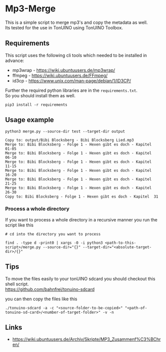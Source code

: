 # Mp3-Merge

This is a simple script to merge mp3's and copy the metadata as well.  
Its tested for the use in TonUINO using TonUINO Toolbox.

## Requirements

This script uses the following cli tools which needed to be installed in advance:

* mp3wrap - https://wiki.ubuntuusers.de/mp3wrap/
* ffmpeg - https://wiki.ubuntuusers.de/FFmpeg/
* id3cp - https://www.unix.com/man-page/debian/1/ID3CP/

Further the required python libraries are in the `requirements.txt`.  
So you should install them as well.

```shell
pip3 install -r requirements
```
 
## Usage example

```shell
python3 merge.py --source-dir test --target-dir output
```

```shell
Copy to: output/Bibi Blocksberg - Bibi Blocksberg Lied.mp3
Merge to: Bibi Blocksberg - Folge 1 - Hexen gibt es doch - Kapitel  01-05
Merge to: Bibi Blocksberg - Folge 1 - Hexen gibt es doch - Kapitel  06-10
Merge to: Bibi Blocksberg - Folge 1 - Hexen gibt es doch - Kapitel  11-15
Merge to: Bibi Blocksberg - Folge 1 - Hexen gibt es doch - Kapitel  16-20
Merge to: Bibi Blocksberg - Folge 1 - Hexen gibt es doch - Kapitel  21-25
Merge to: Bibi Blocksberg - Folge 1 - Hexen gibt es doch - Kapitel  26-30
Copy to: Bibi Blocksberg - Folge 1 - Hexen gibt es doch - Kapitel  31
```

### Process a whole directory

If you want to process a whole directory in a recursive manner you run the script like this

```shell
# cd into the directory you want to process

find . -type d -print0 | xargs -0 -i python3 <path-to-this-script>/merge.py --source-dir="{}" --target-dir="<absolute-target-dir>/{}"
```

## Tips

To move the files easily to your tonUINO sdcard you should checkout this shell script.  
https://github.com/bahnfrei/tonuino-sdcard

you can then copy the files like this 

```shell
./tonuino-sdcard -a -c "<source-folder-to-be-copied>" "<path-of-tonuino-sd-card>/<number-of-target-folder>" -v -n
```

## Links

- https://wiki.ubuntuusers.de/Archiv/Skripte/MP3_Zusammenf%C3%BChren/